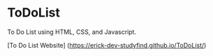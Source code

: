 # ToDoList
To Do List using HTML, CSS, and Javascript.

[To Do List Website] (https://erick-dev-studyfind.github.io/ToDoList/)
